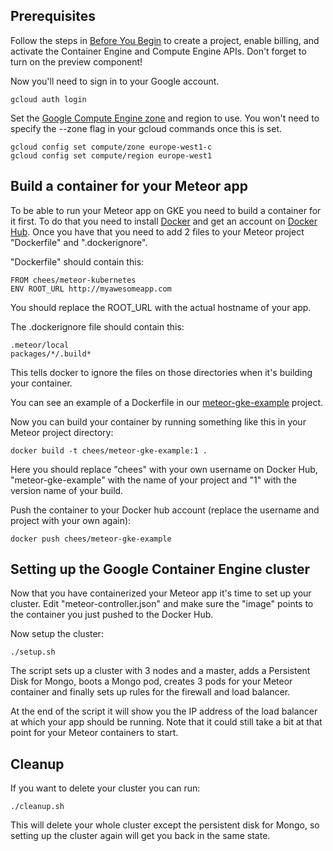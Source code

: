 Prerequisites
-------------

Follow the steps in [Before You Begin](https://cloud.google.com/container-engine/docs/before-you-begin) to create a project, enable billing, and activate the Container Engine and Compute Engine APIs. Don't forget to turn on the preview component!

Now you'll need to sign in to your Google account.

    gcloud auth login

Set the [Google Compute Engine zone](https://cloud.google.com/compute/docs/zones#available) and region to use. You won't need to specify the --zone flag in your gcloud commands once this is set.

    gcloud config set compute/zone europe-west1-c
    gcloud config set compute/region europe-west1



Build a container for your Meteor app
-------------------------------------

To be able to run your Meteor app on GKE you need to build a container for it first. To do that you need to install [Docker](https://www.docker.com) and get an account on [Docker Hub](https://hub.docker.com/). Once you have that you need to add 2 files to your Meteor project "Dockerfile" and ".dockerignore".

"Dockerfile" should contain this:

    FROM chees/meteor-kubernetes
    ENV ROOT_URL http://myawesomeapp.com

You should replace the ROOT_URL with the actual hostname of your app.

The .dockerignore file should contain this:

    .meteor/local
    packages/*/.build*

This tells docker to ignore the files on those directories when it's building your container.

You can see an example of a Dockerfile in our [meteor-gke-example](https://github.com/Q42/meteor-gke-example) project.

Now you can build your container by running something like this in your Meteor project directory:

    docker build -t chees/meteor-gke-example:1 .

Here you should replace "chees" with your own username on Docker Hub, "meteor-gke-example" with the name of your project and "1" with the version name of your build.

Push the container to your Docker hub account (replace the username and project with your own again):

    docker push chees/meteor-gke-example



Setting up the Google Container Engine cluster
----------------------------------------------

Now that you have containerized your Meteor app it's time to set up your cluster. Edit "meteor-controller.json" and make sure the "image" points to the container you just pushed to the Docker Hub.

Now setup the cluster:

    ./setup.sh

The script sets up a cluster with 3 nodes and a master, adds a Persistent Disk for Mongo, boots a Mongo pod, creates 3 pods for your Meteor container and finally sets up rules for the firewall and load balancer.

At the end of the script it will show you the IP address of the load balancer at which your app should be running. Note that it could still take a bit at that point for your Meteor containers to start.



Cleanup
-------

If you want to delete your cluster you can run:

    ./cleanup.sh

This will delete your whole cluster except the persistent disk for Mongo, so setting up the cluster again will get you back in the same state.

